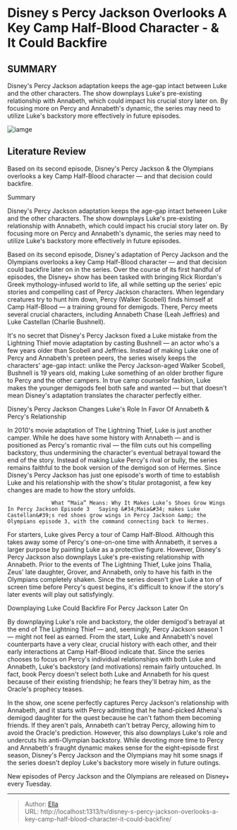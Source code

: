 # Disney s Percy Jackson Overlooks A Key Camp Half-Blood Character - &amp; It Could Backfire


## SUMMARY 



  Disney&#39;s Percy Jackson adaptation keeps the age-gap intact between Luke and the other characters.   The show downplays Luke&#39;s pre-existing relationship with Annabeth, which could impact his crucial story later on.   By focusing more on Percy and Annabeth&#39;s dynamic, the series may need to utilize Luke&#39;s backstory more effectively in future episodes.  

![iamge](https://static1.srcdn.com/wordpress/wp-content/uploads/2024/01/leah-jeffries-as-annabeth-chase-and-tk-as-luke-in-disney-s-percy-jackson.jpg)

## Literature Review
Based on its second episode, Disney&#39;s Percy Jackson &amp; the Olympians overlooks a key Camp Half-Blood character — and that decision could backfire.





Summary

  Disney&#39;s Percy Jackson adaptation keeps the age-gap intact between Luke and the other characters.   The show downplays Luke&#39;s pre-existing relationship with Annabeth, which could impact his crucial story later on.   By focusing more on Percy and Annabeth&#39;s dynamic, the series may need to utilize Luke&#39;s backstory more effectively in future episodes.  







Based on its second episode, Disney&#39;s adaptation of Percy Jackson and the Olympians overlooks a key Camp Half-Blood character — and that decision could backfire later on in the series. Over the course of its first handful of episodes, the Disney&#43; show has been tasked with bringing Rick Riordan&#39;s Greek mythology-infused world to life, all while setting up the series&#39; epic stories and compelling cast of Percy Jackson characters. When legendary creatures try to hunt him down, Percy (Walker Scobell) finds himself at Camp Half-Blood — a training ground for demigods. There, Percy meets several crucial characters, including Annabeth Chase (Leah Jeffries) and Luke Castellan (Charlie Bushnell).

It&#39;s no secret that Disney&#39;s Percy Jackson fixed a Luke mistake from the Lightning Thief movie adaptation by casting Bushnell — an actor who&#39;s a few years older than Scobell and Jeffries. Instead of making Luke one of Percy and Annabeth&#39;s preteen peers, the series wisely keeps the characters&#39; age-gap intact: unlike the Percy Jackson-aged Walker Scobell, Bushnell is 19 years old, making Luke something of an older brother figure to Percy and the other campers. In true camp counselor fashion, Luke makes the younger demigods feel both safe and wanted — but that doesn&#39;t mean Disney&#39;s adaptation translates the character perfectly either.





 Disney&#39;s Percy Jackson Changes Luke&#39;s Role In Favor Of Annabeth &amp; Percy&#39;s Relationship 
          

In 2010&#39;s movie adaptation of The Lightning Thief, Luke is just another camper. While he does have some history with Annabeth — and is positioned as Percy&#39;s romantic rival — the film cuts out his compelling backstory, thus undermining the character&#39;s eventual betrayal toward the end of the story. Instead of making Luke Percy&#39;s rival or bully, the series remains faithful to the book version of the demigod son of Hermes. Since Disney&#39;s Percy Jackson has just one episode&#39;s worth of time to establish Luke and his relationship with the show&#39;s titular protagonist, a few key changes are made to how the story unfolds.

                  What “Maia” Means: Why It Makes Luke’s Shoes Grow Wings In Percy Jackson Episode 3   Saying &#34;Maia&#34; makes Luke Castellan&#39;s red shoes grow wings in Percy Jackson &amp; the Olympians episode 3, with the command connecting back to Hermes.    




For starters, Luke gives Percy a tour of Camp Half-Blood. Although this takes away some of Percy&#39;s one-on-one time with Annabeth, it serves a larger purpose by painting Luke as a protective figure. However, Disney&#39;s Percy Jackson also downplays Luke&#39;s pre-existing relationship with Annabeth. Prior to the events of The Lightning Thief, Luke joins Thalia, Zeus&#39; late daughter, Grover, and Annabeth, only to have his faith in the Olympians completely shaken. Since the series doesn&#39;t give Luke a ton of screen time before Percy&#39;s quest begins, it&#39;s difficult to know if the story&#39;s later events will play out satisfyingly.



 Downplaying Luke Could Backfire For Percy Jackson Later On 
          

By downplaying Luke&#39;s role and backstory, the older demigod&#39;s betrayal at the end of The Lightning Thief — and, seemingly, Percy Jackson season 1 — might not feel as earned. From the start, Luke and Annabeth&#39;s novel counterparts have a very clear, crucial history with each other, and their early interactions at Camp Half-Blood indicate that. Since the series chooses to focus on Percy&#39;s individual relationships with both Luke and Annabeth, Luke&#39;s backstory (and motivations) remain fairly untouched. In fact, book Percy doesn&#39;t select both Luke and Annabeth for his quest because of their existing friendship; he fears they&#39;ll betray him, as the Oracle&#39;s prophecy teases.




In the show, one scene perfectly captures Percy Jackson&#39;s relationship with Annabeth, and it starts with Percy admitting that he hand-picked Athena&#39;s demigod daughter for the quest because he can&#39;t fathom them becoming friends. If they aren&#39;t pals, Annabeth can&#39;t betray Percy, allowing him to avoid the Oracle&#39;s prediction. However, this also downplays Luke&#39;s role and undercuts his anti-Olympian backstory. While devoting more time to Percy and Annabeth&#39;s fraught dynamic makes sense for the eight-episode first season, Disney&#39;s Percy Jackson and the Olympians may hit some snags if the series doesn&#39;t deploy Luke&#39;s backstory more wisely in future outings.

New episodes of Percy Jackson and the Olympians are released on Disney&#43; every Tuesday.



---

> Author: [Ella](https://instagram.hk.cn/)  
> URL: http://localhost:1313/tv/disney-s-percy-jackson-overlooks-a-key-camp-half-blood-character-it-could-backfire/  

